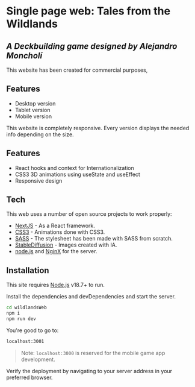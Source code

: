 # Single page web: Tales from the Wildlands
## _A Deckbuilding game designed by Alejandro Moncholí_

This website has been created for commercial purposes,

## Features

- Desktop version
- Tablet version
- Mobile version

This website is completely responsive.
Every version displays the needed info depending on the size.

## Features

- React hooks and context for Internationalization
- CSS3 3D animations using useState and useEffect
- Responsive design

## Tech

This web uses a number of open source projects to work properly:

- [NextJS] - As a React framework.
- [CSS3] - Animations done with CSS3.
- [SASS] - The stylesheet has been made with SASS from scratch.
- [StableDiffusion] - Images created with IA.
- [node.js] and [NginX] for the server.


## Installation

This site requires [Node.js](https://nodejs.org/) v18.7+ to run.

Install the dependencies and devDependencies and start the server.

```sh
cd wildlandsWeb
npm i
npm run dev
```
You're good to go to:

```sh
localhost:3001
```

> Note: `localhost:3000` is reserved for the mobile game app development.

Verify the deployment by navigating to your server address in
your preferred browser.


[//]: # (These are reference links used in the body of this note and get stripped out when the markdown processor does its job. There is no need to format nicely because it shouldn't be seen. Thanks SO - http://stackoverflow.com/questions/4823468/store-comments-in-markdown-syntax)

   [NextJS]: <https://nextjs.org/>
   [CSS3]: <https://developer.mozilla.org/es/docs/Web/CSS>
   [SASS]: <https://sass-lang.com/>
   [StableDiffusion]: <https://stablediffusionweb.com/>
   [node.js]: <http://nodejs.org>
   [NginX]: <https://www.nginx.com/>
